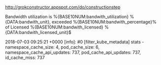 http://grokconstructor.appspot.com/do/constructionstep

Bandwidth utilization is %{BASE10NUM:bandwith_utilization} %{DATA:bandwith_unit}, exceeded %{BASE10NUM:bandwith_percentage}% of Licensed %{BASE10NUM:bandwith_licensed} %{DATA:bandwith_licensed_unit}$


2018-07-03 09:25:21 +0000 [info]: #0 [filter_kube_metadata] stats - namespace_cache_size: 4, pod_cache_size: 6, namespace_cache_api_updates: 737, pod_cache_api_updates: 737, id_cache_miss: 737
